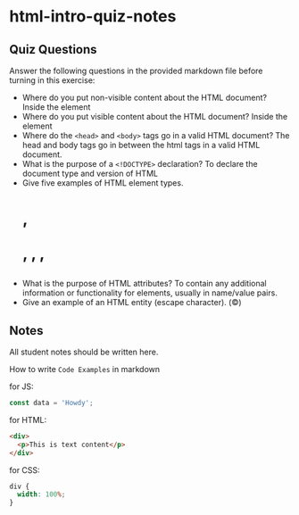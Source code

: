 # html-intro-quiz-notes

## Quiz Questions

Answer the following questions in the provided markdown file before turning in this exercise:

- Where do you put non-visible content about the HTML document?
  Inside the <head> element
- Where do you put visible content about the HTML document?
  Inside the <body> element
- Where do the `<head>` and `<body>` tags go in a valid HTML document?
  The head and body tags go in between the html tags in a valid HTML document.
- What is the purpose of a `<!DOCTYPE>` declaration?
  To declare the document type and version of HTML
- Give five examples of HTML element types.
  <h1>, <p>, <img>, <body>, <head>
- What is the purpose of HTML attributes?
  To contain any additional information or functionality for elements, usually in name/value pairs.
- Give an example of an HTML entity (escape character).
  (&copy;)

## Notes

All student notes should be written here.

How to write `Code Examples` in markdown

for JS:

```js
const data = 'Howdy';
```

for HTML:

```html
<div>
  <p>This is text content</p>
</div>
```

for CSS:

```css
div {
  width: 100%;
}
```
